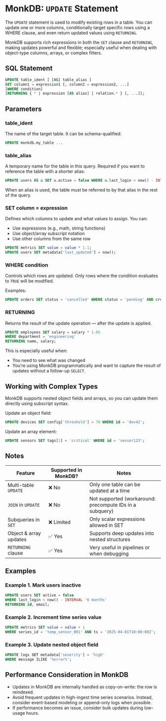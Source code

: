 # MonkDB: `UPDATE` Statement

The `UPDATE` statement is used to modify existing rows in a table. You can update one or more columns, conditionally target specific rows using a WHERE clause, and even return updated values using `RETURNING`.

MonkDB supports rich expressions in both the `SET` clause and `RETURNING`, making updates powerful and flexible; especially useful when dealing with object-type columns, arrays, or complex filters.

## SQL Statement

```sql
UPDATE table_ident [ [AS] table_alias ]
SET column1 = expression1 [, column2 = expression2, ...]
[WHERE condition]
[RETURNING { * | expression [AS alias] | relation.* } [, ...]];
```

## Parameters
### table_ident

The name of the target table. It can be schema-qualified:

```sql
UPDATE monkdb.my_table ...
```

### table_alias

A temporary name for the table in this query. Required if you want to reference the table with a shorter alias:

```sql
UPDATE users AS u SET u.active = false WHERE u.last_login < now() - INTERVAL '1 year';
```

When an alias is used, the table must be referred to by that alias in the rest of the query.

### SET column = expression

Defines which columns to update and what values to assign. You can:

- Use expressions (e.g., math, string functions)
- Use object/array subscript notation
- Use other columns from the same row

```sql
UPDATE metrics SET value = value * 1.1;
UPDATE users SET metadata['last_updated'] = now();
```

### WHERE condition

Controls which rows are updated. Only rows where the condition evaluates to `TRUE` will be modified.

Examples:

```sql
UPDATE orders SET status = 'cancelled' WHERE status = 'pending' AND created_at < now() - INTERVAL '30 days';
```

### RETURNING

Returns the result of the update operation — after the update is applied.

```sql
UPDATE employees SET salary = salary * 1.05
WHERE department = 'engineering'
RETURNING name, salary;
```

This is especially useful when:
- You need to see what was changed
- You’re using MonkDB programmatically and want to capture the result of updates without a follow-up `SELECT`.

## Working with Complex Types

MonkDB supports nested object fields and arrays, so you can update them directly using subscript syntax.

Update an object field:

```sql
UPDATE devices SET config['threshold'] = 70 WHERE id = 'dev42';
```

Update an array element:

```sql
UPDATE sensors SET tags[1] = 'critical' WHERE id = 'sensor123';
```

## Notes

| Feature | Supported in MonkDB? | Notes |
|---------|-----------------------|-------|
| Multi-table `UPDATE` | ❌ No | Only one table can be updated at a time |
| `JOIN` in `UPDATE` | ❌ No | Not supported (workaround: precompute IDs in a subquery) |
| Subqueries in `SET` | ❌ Limited | Only scalar expressions allowed in SET |
| Object & array updates | ✅ Yes | Supports deep updates into nested structures |
| `RETURNING` clause | ✅ Yes | Very useful in pipelines or when debugging |

## Examples
### Example 1. Mark users inactive

```sql
UPDATE users SET active = false
WHERE last_login < now() - INTERVAL '6 months'
RETURNING id, email;
```

### Example 2. Increment time series value

```sql
UPDATE metrics SET value = value + 1
WHERE series_id = 'temp_sensor_001' AND ts = '2025-04-01T10:00:00Z';
```

### Example 3. Update nested object field

```sql
UPDATE logs SET metadata['severity'] = 'high'
WHERE message ILIKE '%error%';
```

## Performance Consideration in MonkDB

- Updates in MonkDB are internally handled as copy-on-write: the row is reindexed.
- Avoid frequent updates in high-ingest time series scenarios. Instead, consider event-based modeling or append-only logs when possible.
- If performance becomes an issue, consider bulk updates during low-usage hours.
